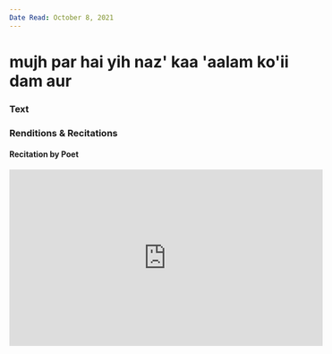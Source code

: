 ```yaml
---
Date Read: October 8, 2021
---
```


# mujh par hai yih naz' kaa 'aalam ko'ii dam aur

### Text
### Renditions & Recitations

#### Recitation by Poet

<iframe width="560" height="315" src="https://www.youtube.com/embed/7HJc2q9NfJU" title="YouTube video player" frameborder="0" allow="accelerometer; autoplay; clipboard-write; encrypted-media; gyroscope; picture-in-picture" allowfullscreen></iframe>

